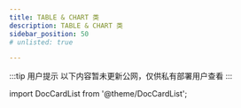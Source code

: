 ```yaml
---
title: TABLE & CHART 类
description: TABLE & CHART 类
sidebar_position: 50
# unlisted: true

---
```


:::tip 用户提示
以下内容暂未更新公网，仅供私有部署用户查看
:::

import DocCardList from '@theme/DocCardList';

<DocCardList />